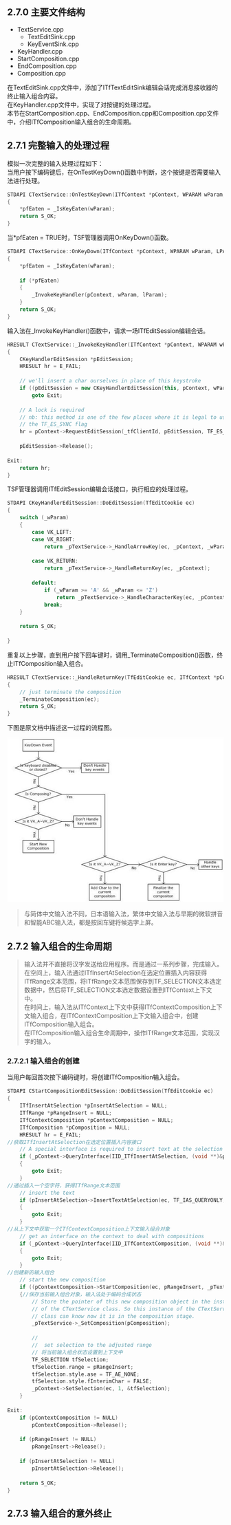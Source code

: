 ## 2.7.0 主要文件结构

- TextService.cpp
  - TextEditSink.cpp
  - KeyEventSink.cpp
- KeyHandler.cpp
- StartComposition.cpp
- EndComposition.cpp
- Composition.cpp

在TextEditSink.cpp文件中，添加了ITfTextEditSink编辑会话完成消息接收器的终止输入组合内容。<br/>
在KeyHandler.cpp文件中，实现了对按键的处理过程。<br/>
本节在StartComposition.cpp、EndComposition.cpp和Composition.cpp文件中，介绍ITfComposition输入组合的生命周期。

## 2.7.1 完整输入的处理过程

模拟一次完整的输入处理过程如下：<br/>
当用户按下编码键后，在OnTestKeyDown()函数中判断，这个按键是否需要输入法进行处理。

```C++
STDAPI CTextService::OnTestKeyDown(ITfContext *pContext, WPARAM wParam, LPARAM lParam, BOOL *pfEaten)
{
    *pfEaten = _IsKeyEaten(wParam);
    return S_OK;
}
```

当*pfEaten = TRUE时，TSF管理器调用OnKeyDown()函数。

```C++
STDAPI CTextService::OnKeyDown(ITfContext *pContext, WPARAM wParam, LPARAM lParam, BOOL *pfEaten)
{
    *pfEaten = _IsKeyEaten(wParam);

    if (*pfEaten)
    {
        _InvokeKeyHandler(pContext, wParam, lParam);
    }
    return S_OK;
}
```

输入法在_InvokeKeyHandler()函数中，请求一场ITfEditSession编辑会话。

```C++
HRESULT CTextService::_InvokeKeyHandler(ITfContext *pContext, WPARAM wParam, LPARAM lParam)
{
    CKeyHandlerEditSession *pEditSession;
    HRESULT hr = E_FAIL;

    // we'll insert a char ourselves in place of this keystroke
    if ((pEditSession = new CKeyHandlerEditSession(this, pContext, wParam)) == NULL)
        goto Exit;

    // A lock is required
    // nb: this method is one of the few places where it is legal to use
    // the TF_ES_SYNC flag
    hr = pContext->RequestEditSession(_tfClientId, pEditSession, TF_ES_SYNC | TF_ES_READWRITE, &hr);

    pEditSession->Release();

Exit:
    return hr;
}
```

TSF管理器调用ITfEditSession编辑会话接口，执行相应的处理过程。

```C++
STDAPI CKeyHandlerEditSession::DoEditSession(TfEditCookie ec)
{
    switch (_wParam)
    {
        case VK_LEFT:
        case VK_RIGHT:
            return _pTextService->_HandleArrowKey(ec, _pContext, _wParam);

        case VK_RETURN:
            return _pTextService->_HandleReturnKey(ec, _pContext);

        default:
            if (_wParam >= 'A' && _wParam <= 'Z')
                return _pTextService->_HandleCharacterKey(ec, _pContext, _wParam);
            break;
    }

    return S_OK;

}
```

重复以上步骤，直到用户按下回车键时，调用_TerminateComposition()函数，终止ITfComposition输入组合。

```C++
HRESULT CTextService::_HandleReturnKey(TfEditCookie ec, ITfContext *pContext)
{
    // just terminate the composition
    _TerminateComposition(ec);
    return S_OK;
}
```

下图是原文档中描述这一过程的流程图。

![flowchart](doc/handlekeyflowchart.JPG)

>与简体中文输入法不同，日本语输入法，繁体中文输入法与早期的微软拼音和智能ABC输入法，都是按回车键将候选字上屏。

## 2.7.2 输入组合的生命周期

>输入法并不直接将汉字发送给应用程序。而是通过一系列步骤，完成输入。<br/>
在空间上，输入法通过ITfInsertAtSelection在选定位置插入内容获得ITfRange文本范围，将ITfRange文本范围保存到TF_SELECTION文本选定数据中，然后将TF_SELECTION文本选定数据设置到ITfContext上下文中。<br/>
在时间上，输入法从ITfContext上下文中获得ITfContextComposition上下文输入组合，在ITfContextComposition上下文输入组合中，创建ITfComposition输入组合。<br/>
在ITfComposition输入组合生命周期中，操作ITfRange文本范围，实现汉字的输入。

### 2.7.2.1 输入组合的创建

当用户每回首次按下编码键时，将创建ITfComposition输入组合。

```C++
STDAPI CStartCompositionEditSession::DoEditSession(TfEditCookie ec)
{
    ITfInsertAtSelection *pInsertAtSelection = NULL;
    ITfRange *pRangeInsert = NULL;
    ITfContextComposition *pContextComposition = NULL;
    ITfComposition *pComposition = NULL;
    HRESULT hr = E_FAIL;
//获取ITfInsertAtSelection在选定位置插入内容接口
    // A special interface is required to insert text at the selection
    if (_pContext->QueryInterface(IID_ITfInsertAtSelection, (void **)&pInsertAtSelection) != S_OK)
    {
        goto Exit;
    }
//通过插入一个空字符，获得ITfRange文本范围
    // insert the text
    if (pInsertAtSelection->InsertTextAtSelection(ec, TF_IAS_QUERYONLY, NULL, 0, &pRangeInsert) != S_OK)
    {
        goto Exit;
    }
//从上下文中获取一个ITfContextComposition上下文输入组合对象
    // get an interface on the context to deal with compositions
    if (_pContext->QueryInterface(IID_ITfContextComposition, (void **)&pContextComposition) != S_OK)
    {
        goto Exit;
    }
//创建新的输入组合
    // start the new composition
    if ((pContextComposition->StartComposition(ec, pRangeInsert, _pTextService, &pComposition) == S_OK) && (pComposition != NULL))
    {//保存当前输入组合对象，输入法处于编码合成状态
        // Store the pointer of this new composition object in the instance 
        // of the CTextService class. So this instance of the CTextService 
        // class can know now it is in the composition stage.
        _pTextService->_SetComposition(pComposition);

        // 
        //  set selection to the adjusted range
        // 将当前输入组合状态设置到上下文中
        TF_SELECTION tfSelection;
        tfSelection.range = pRangeInsert;
        tfSelection.style.ase = TF_AE_NONE;
        tfSelection.style.fInterimChar = FALSE;
        _pContext->SetSelection(ec, 1, &tfSelection);
    }

Exit:
    if (pContextComposition != NULL)
        pContextComposition->Release();

    if (pRangeInsert != NULL)
        pRangeInsert->Release();

    if (pInsertAtSelection != NULL)
        pInsertAtSelection->Release();

    return S_OK;
}
```

## 2.7.3 输入组合的意外终止